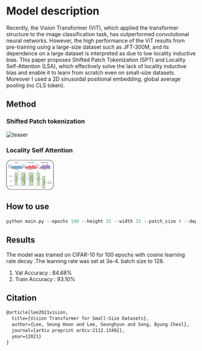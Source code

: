 
# Model description
Recently, the Vision Transformer (ViT), which applied the transformer structure to the image classification task, has outperformed convolutional neural networks.
However, the high performance of the ViT results from pre-training using a large-size dataset such as JFT-300M, and its dependence on a large dataset is interpreted as due to low locality inductive bias. 
This paper proposes Shifted Patch Tokenization (SPT) and Locality Self-Attention (LSA), which effectively solve the lack of locality inductive bias and enable it to learn from scratch even on small-size datasets.
Moreover I used a 2D sinusoidal positional embedding, global average pooling (no CLS token).

## Method
### Shifted Patch tokenization
<!-- <div align="center"> -->
  <img src="SPT.png" width="25%" title="" alt="teaser">
<!-- </div> -->

### Locality Self Attention
<!-- <div align="center"> -->
  <img src="LSA.png" width="25%" title="" alt="teaser">
<!-- </div> -->

## How to use
```python
python main.py --epochs 100 --height 32 --width 32 --patch_size 4 --depth 9 --heads 2 --dim 192 --mlp_dim 384 
```

## Results
The model was trained on CIFAR-10 for 100 epochs with cosine learning rate decay .The learning rate was set at 3e-4. batch size to 128.
1. Val Accuracy : 84.68%
2. Train Accuracy : 93.10%

## Citation
```
@article{lee2021vision,
  title={Vision Transformer for Small-Size Datasets},
  author={Lee, Seung Hoon and Lee, Seunghyun and Song, Byung Cheol},
  journal={arXiv preprint arXiv:2112.13492},
  year={2021}
}
```
